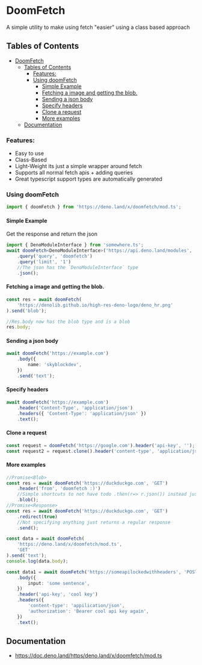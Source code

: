 # DoomFetch

A simple utility to make using fetch "easier" using a class based approach

## Tables of Contents

- [DoomFetch](#doomfetch)
	- [Tables of Contents](#tables-of-contents)
		- [Features:](#features)
		- [Using doomFetch](#using-doomfetch)
			- [Simple Example](#simple-example)
			- [Fetching a image and getting the blob.](#fetching-a-image-and-getting-the-blob)
			- [Sending a json body](#sending-a-json-body)
			- [Specify headers](#specify-headers)
			- [Clone a request](#clone-a-request)
			- [More examples](#more-examples)
	- [Documentation](#documentation)

### Features:

- Easy to use
- Class-Based
- Light-Weight its just a simple wrapper around fetch
- Supports all normal fetch apis + adding queries
- Great typescript support types are automatically generated

### Using doomFetch

```ts
import { doomFetch } from 'https://deno.land/x/doomfetch/mod.ts';
```

#### Simple Example

Get the response and return the json

```ts
import { DenoModuleInterface } from 'somewhere.ts';
await doomFetch<DenoModuleInterface>('https://api.deno.land/modules', 'GET')
	.query('query', 'doomfetch')
	.query('limit', '1')
	//The json has the `DenoModuleInterface` type
	.json();
```

#### Fetching a image and getting the blob.

```ts
const res = await doomFetch(
	'https://denolib.github.io/high-res-deno-logo/deno_hr.png'
).send('blob');

//Res.body now has the blob type and is a blob
res.body;
```

#### Sending a json body

```ts
await doomFetch('https://example.com')
	.body({
		name: 'skyblockdev',
	})
	.send('text');
```

#### Specify headers

```ts
await doomFetch('https://example.com')
	.header('Content-Type', 'application/json')
	.headers({ 'Content-Type': 'application/json' })
	.text();
```

#### Clone a request

```ts
const request = doomFetch('https://google.com').header('api-key', '');
const request2 = request.clone().header('content-type', 'application/json');
```

#### More examples

```ts
//Promise<Blob>
const res = await doomFetch('https://duckduckgo.com', 'GET')
	.header('from', 'doomfetch :)')
	//Simple shortcuts to not have todo .then(r=> r.json()) instead just use .json() or .Blob() or any of those methods
	.blob();
//Promise<Response>
const res = await doomFetch('https://duckduckgo.com', 'GET')
	.redirect(true)
	//Not specifying anything just returns a regular response
	.send();
```

```ts
const data = await doomFetch(
	'https://deno.land/x/doomfetch/mod.ts',
	'GET'
).send('text');
console.log(data.body);

const data1 = await doomFetch('https://someapilockedwithheaders', 'POST')
	.body({
		input: 'some sentence',
	})
	.header('api-key', 'cool key')
	.headers({
		'content-type': 'appilication/json',
		'authorization': 'Bearer cool api key again',
	})
	.text();
```

## Documentation

- https://doc.deno.land/https/deno.land/x/doomfetch/mod.ts
